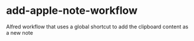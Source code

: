 # add-apple-note-workflow
Alfred workflow that uses a global shortcut to add the clipboard content as a new note
